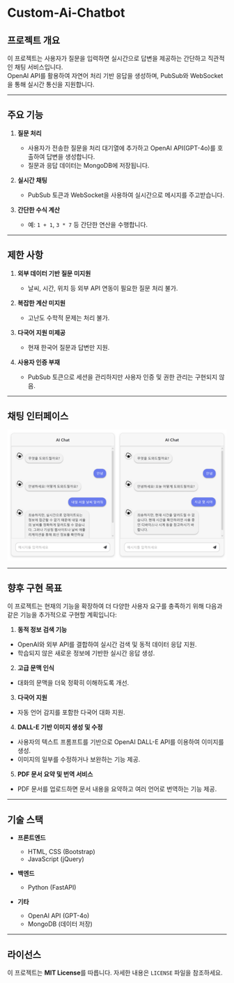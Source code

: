 # Custom-Ai-Chatbot


## 프로젝트 개요


이 프로젝트는 사용자가 질문을 입력하면 실시간으로 답변을 제공하는 간단하고 직관적인 채팅 서비스입니다.  
OpenAI API를 활용하여 자연어 처리 기반 응답을 생성하며, PubSub와 WebSocket을 통해 실시간 통신을 지원합니다.


---


## 주요 기능


1. **질문 처리**
   - 사용자가 전송한 질문을 처리 대기열에 추가하고 OpenAI API(GPT-4o)를 호출하여 답변을 생성합니다.
   - 질문과 응답 데이터는 MongoDB에 저장됩니다.

2. **실시간 채팅**
   - PubSub 토큰과 WebSocket을 사용하여 실시간으로 메시지를 주고받습니다.

3. **간단한 수식 계산**
   - 예: `1 + 1`, `3 * 7` 등 간단한 연산을 수행합니다.


---


## 제한 사항


1. **외부 데이터 기반 질문 미지원**
   - 날씨, 시간, 위치 등 외부 API 연동이 필요한 질문 처리 불가.
   
2. **복잡한 계산 미지원**
   - 고난도 수학적 문제는 처리 불가.

3. **다국어 지원 미제공**
   - 현재 한국어 질문과 답변만 지원.

4. **사용자 인증 부재**
   - PubSub 토큰으로 세션을 관리하지만 사용자 인증 및 권한 관리는 구현되지 않음.


---


## 채팅 인터페이스

![Chat UI Screenshot](image/chatbot.png)


---


## 향후 구현 목표


이 프로젝트는 현재의 기능을 확장하여 더 다양한 사용자 요구를 충족하기 위해 다음과 같은 기능을 추가적으로 구현할 계획입니다:

1. **동적 정보 검색 기능**
- OpenAI와 외부 API를 결합하여 실시간 검색 및 동적 데이터 응답 지원.
- 학습되지 않은 새로운 정보에 기반한 실시간 응답 생성.

2. **고급 문맥 인식**
- 대화의 문맥을 더욱 정확히 이해하도록 개선.

3. **다국어 지원**
- 자동 언어 감지를 포함한 다국어 대화 지원.

4. **DALL-E 기반 이미지 생성 및 수정**
- 사용자의 텍스트 프롬프트를 기반으로 OpenAI DALL-E API를 이용하여 이미지를 생성.
- 이미지의 일부를 수정하거나 보완하는 기능 제공.

5. **PDF 문서 요약 및 번역 서비스**
- PDF 문서를 업로드하면 문서 내용을 요약하고 여러 언어로 번역하는 기능 제공.


---


## 기술 스택


- **프론트엔드**
  - HTML, CSS (Bootstrap)
  - JavaScript (jQuery)

- **백엔드**
  - Python (FastAPI)

- **기타**
  - OpenAI API (GPT-4o)
  - MongoDB (데이터 저장)


---


## 라이선스

이 프로젝트는 **MIT License**를 따릅니다. 자세한 내용은 `LICENSE` 파일을 참조하세요.
